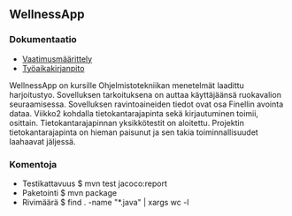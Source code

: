 ## WellnessApp
### Dokumentaatio
- [Vaatimusmäärittely](https://github.com/ViliLipo/otm-harjoitustyo/blob/master/requirements.md)
- [Työaikakirjanpito](https://github.com/ViliLipo/otm-harjoitustyo/blob/master/tyoaikakirjanpito.md)

WellnessApp on kursille Ohjelmistotekniikan menetelmät laadittu harjoitustyo.
Sovelluksen tarkoituksena on auttaa käyttäjäänsä ruokavalion seuraamisessa.
Sovelluksen ravintoaineiden tiedot ovat osa Finellin avointa dataa.
Viikko2 kohdalla tietokantarajapinta sekä kirjautuminen toimii, osittain.
Tietokantarajapinnan yksikkötestit on aloitettu.
Projektin tietokantarajapinta on hieman paisunut ja sen takia toiminnallisuudet
laahaavat jäljessä.

### Komentoja
- Testikattavuus $ mvn test jacoco:report
- Paketointi $ mvn package
- Rivimäärä  $ find . -name "*.java" | xargs wc -l
